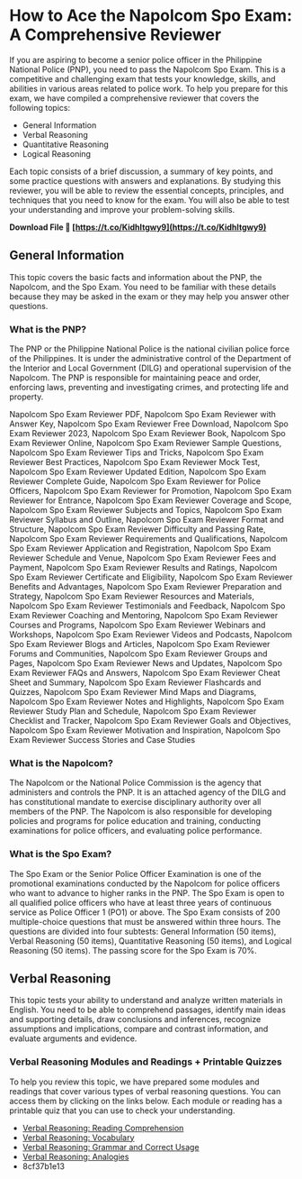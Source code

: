 # How to Ace the Napolcom Spo Exam: A Comprehensive Reviewer
 
If you are aspiring to become a senior police officer in the Philippine National Police (PNP), you need to pass the Napolcom Spo Exam. This is a competitive and challenging exam that tests your knowledge, skills, and abilities in various areas related to police work. To help you prepare for this exam, we have compiled a comprehensive reviewer that covers the following topics:
 
- General Information
- Verbal Reasoning
- Quantitative Reasoning
- Logical Reasoning

Each topic consists of a brief discussion, a summary of key points, and some practice questions with answers and explanations. By studying this reviewer, you will be able to review the essential concepts, principles, and techniques that you need to know for the exam. You will also be able to test your understanding and improve your problem-solving skills.
 
**Download File 🔗 [https://t.co/KidhItgwy9](https://t.co/KidhItgwy9)**


 
## General Information
 
This topic covers the basic facts and information about the PNP, the Napolcom, and the Spo Exam. You need to be familiar with these details because they may be asked in the exam or they may help you answer other questions.
 
### What is the PNP?
 
The PNP or the Philippine National Police is the national civilian police force of the Philippines. It is under the administrative control of the Department of the Interior and Local Government (DILG) and operational supervision of the Napolcom. The PNP is responsible for maintaining peace and order, enforcing laws, preventing and investigating crimes, and protecting life and property.
 
Napolcom Spo Exam Reviewer PDF,  Napolcom Spo Exam Reviewer with Answer Key,  Napolcom Spo Exam Reviewer Free Download,  Napolcom Spo Exam Reviewer 2023,  Napolcom Spo Exam Reviewer Book,  Napolcom Spo Exam Reviewer Online,  Napolcom Spo Exam Reviewer Sample Questions,  Napolcom Spo Exam Reviewer Tips and Tricks,  Napolcom Spo Exam Reviewer Best Practices,  Napolcom Spo Exam Reviewer Mock Test,  Napolcom Spo Exam Reviewer Updated Edition,  Napolcom Spo Exam Reviewer Complete Guide,  Napolcom Spo Exam Reviewer for Police Officers,  Napolcom Spo Exam Reviewer for Promotion,  Napolcom Spo Exam Reviewer for Entrance,  Napolcom Spo Exam Reviewer Coverage and Scope,  Napolcom Spo Exam Reviewer Subjects and Topics,  Napolcom Spo Exam Reviewer Syllabus and Outline,  Napolcom Spo Exam Reviewer Format and Structure,  Napolcom Spo Exam Reviewer Difficulty and Passing Rate,  Napolcom Spo Exam Reviewer Requirements and Qualifications,  Napolcom Spo Exam Reviewer Application and Registration,  Napolcom Spo Exam Reviewer Schedule and Venue,  Napolcom Spo Exam Reviewer Fees and Payment,  Napolcom Spo Exam Reviewer Results and Ratings,  Napolcom Spo Exam Reviewer Certificate and Eligibility,  Napolcom Spo Exam Reviewer Benefits and Advantages,  Napolcom Spo Exam Reviewer Preparation and Strategy,  Napolcom Spo Exam Reviewer Resources and Materials,  Napolcom Spo Exam Reviewer Testimonials and Feedback,  Napolcom Spo Exam Reviewer Coaching and Mentoring,  Napolcom Spo Exam Reviewer Courses and Programs,  Napolcom Spo Exam Reviewer Webinars and Workshops,  Napolcom Spo Exam Reviewer Videos and Podcasts,  Napolcom Spo Exam Reviewer Blogs and Articles,  Napolcom Spo Exam Reviewer Forums and Communities,  Napolcom Spo Exam Reviewer Groups and Pages,  Napolcom Spo Exam Reviewer News and Updates,  Napolcom Spo Exam Reviewer FAQs and Answers,  Napolcom Spo Exam Reviewer Cheat Sheet and Summary,  Napolcom Spo Exam Reviewer Flashcards and Quizzes,  Napolcom Spo Exam Reviewer Mind Maps and Diagrams,  Napolcom Spo Exam Reviewer Notes and Highlights,  Napolcom Spo Exam Reviewer Study Plan and Schedule,  Napolcom Spo Exam Reviewer Checklist and Tracker,  Napolcom Spo Exam Reviewer Goals and Objectives,  Napolcom Spo Exam Reviewer Motivation and Inspiration,  Napolcom Spo Exam Reviewer Success Stories and Case Studies
 
### What is the Napolcom?
 
The Napolcom or the National Police Commission is the agency that administers and controls the PNP. It is an attached agency of the DILG and has constitutional mandate to exercise disciplinary authority over all members of the PNP. The Napolcom is also responsible for developing policies and programs for police education and training, conducting examinations for police officers, and evaluating police performance.
 
### What is the Spo Exam?
 
The Spo Exam or the Senior Police Officer Examination is one of the promotional examinations conducted by the Napolcom for police officers who want to advance to higher ranks in the PNP. The Spo Exam is open to all qualified police officers who have at least three years of continuous service as Police Officer 1 (PO1) or above. The Spo Exam consists of 200 multiple-choice questions that must be answered within three hours. The questions are divided into four subtests: General Information (50 items), Verbal Reasoning (50 items), Quantitative Reasoning (50 items), and Logical Reasoning (50 items). The passing score for the Spo Exam is 70%.
 
## Verbal Reasoning
 
This topic tests your ability to understand and analyze written materials in English. You need to be able to comprehend passages, identify main ideas and supporting details, draw conclusions and inferences, recognize assumptions and implications, compare and contrast information, and evaluate arguments and evidence.
 
### Verbal Reasoning Modules and Readings + Printable Quizzes
 
To help you review this topic, we have prepared some modules and readings that cover various types of verbal reasoning questions. You can access them by clicking on the links below. Each module or reading has a printable quiz that you can use to check your understanding.

- [Verbal Reasoning: Reading Comprehension](https://topnotcher.ph/napolcom-entrance-exam-free-online-reviewer/#verbal-reasoning-reading-comprehension)
- [Verbal Reasoning: Vocabulary](https://topnotcher.ph/napolcom-entrance-exam-free-online-reviewer/#verbal-reasoning-vocabulary)
- [Verbal Reasoning: Grammar and Correct Usage](https://topnotcher.ph/napolcom-entrance-exam-free-online-reviewer/#verbal-reasoning-grammar-and-correct-usage)
- [Verbal Reasoning: Analogies](https://topnotcher.ph/napolcom-entrance-exam-free-online-reviewer/#verbal-reasoning-analogies)
- 8cf37b1e13


